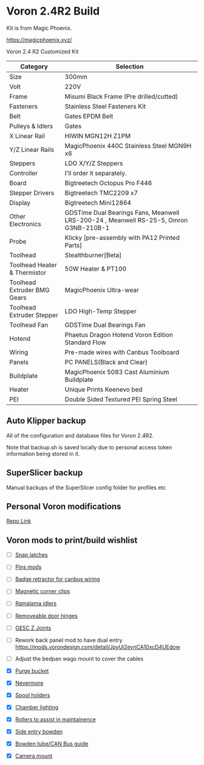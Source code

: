 # Voron 2.4R2 Build

Kit is from Magic Phoenix.

https://magicphoenix.xyz/

Voron 2.4 R2 Customized Kit

| Category  | Selection  |
| ------------- | ------------- |
| Size | 300mm |
| Volt | 220V |
| Frame | Misumi Black Frame (Pre drilled/cutted) |
| Fasteners | Stainless Steel Fasteners Kit |
| Belt | Gates EPDM Belt |
| Pulleys & Idlers | Gates |
| X Linear Rail | HIWIN MGN12H Z1PM |
| Y/Z Linear Rails | MagicPhoenix 440C Stainless Steel MGN9H x6 |
| Steppers | LDO X/Y/Z Steppers |
| Controller | I'll order it separately. |
| Board | Bigtreetech Octopus Pro F446 |
| Stepper Drivers | Bigtreetech TMC2209 x7 |
| Display | Bigtreetech Mini12864 |
| Other Electronics | GDSTime Dual Bearings Fans, Meanwell LRS-200-24 , Meanwell RS-25-5, Omron G3NB-210B-1 |
| Probe | Klicky [pre-assembly with PA12 Printed Parts] |
| Toolhead | Stealthburner[Beta] |
| Toolhead Heater & Thermistor | 50W Heater & PT100 |
| Toolhead Extruder BMG Gears | MagicPhoenix Ultra-wear |
| Toolhead Extruder Stepper | LDO High-Temp Stepper |
| Toolhead Fan | GDSTime Dual Bearings Fan |
| Hotend | Phaetus Dragon Hotend Voron Edition Standard Flow |
| Wiring | Pre-made wires with Canbus Toolboard  |
| Panels | PC PANELS(Black and Clear) |
| Buildplate | MagicPhoenix 5083 Cast Aluminium Buildplate |
| Heater | Unique Prints Keenevo bed |
| PEI | Double Sided Textured PEI Spring Steel |

## Auto Klipper backup

All of the configuration and database files for Voron 2.4R2.

Note that backup.sh is saved locally due to personal access token information being stored in it.

## SuperSlicer backup

Manual backups of the SuperSlicer config folder for profiles etc

## Personal Voron modifications

[Repo Link](https://github.com/airway38/Custom-CAD-Designs)

## Voron mods to print/build wishlist

- [ ] [Snap latches](https://github.com/VoronDesign/VoronUsers/tree/master/printer_mods/richardjm/snap-latch-2020)
- [ ] [Pins mods](https://github.com/VoronDesign/VoronUsers/tree/master/printer_mods/hartk1213/Voron2.4_Trident_Pins_Mod)
- [ ] [Badge retractor for canbus wiring](https://github.com/VoronDesign/VoronUsers/tree/master/printer_mods/Ellis/Badge_Retractor_Mount)
- [ ] [Magnetic corner clips](https://github.com/VoronDesign/VoronUsers/tree/master/printer_mods/Le0n/Magnetic_Panels_with_Magnet_Inserts)
- [ ] [Ramalama idlers](https://github.com/Ramalama2/Voron-2-Mods/tree/main/Front_Idlers)
- [ ] [Removeable door hinges](https://github.com/VoronDesign/VoronUsers/tree/master/printer_mods/ElPoPo/RemovableDoors)
- [ ] [GE5C Z Joints](https://github.com/VoronDesign/VoronUsers/tree/master/printer_mods/hartk1213/Voron2.4_GE5C)

- [ ] Rework back panel mod to have dual entry https://mods.vorondesign.com/detail/JpyUj2eynCA10xcD4UEdow
- [ ] Adjust the bedpan wago mount to cover the cables

- [x] [Purge bucket](https://github.com/midnite3dp/voron-bedpan)
- [x] [Nevermore](https://github.com/nevermore3d/Nevermore_Micro)
- [x] [Spool holders](https://mods.vorondesign.com/detail/VjlccbeeOuH5iax4AFHA)
- [x] [Chamber lighting](https://github.com/VoronDesign/Voron-Hardware/tree/master/Daylight/Daylight_on_a_stick)
- [x] [Rollers to assist in maintainence](https://github.com/VoronDesign/VoronUsers/tree/master/printer_mods/RockNLol/RockNRoll)
- [x] [Side entry bowden](https://github.com/VoronDesign/VoronUsers/tree/master/printer_mods/120decibell/exhaust_housing_side_entry)
- [x] [Bowden tube/CAN Bus guide](https://github.com/VoronDesign/VoronUsers/tree/master/printer_mods/Galvanic/Bowden_Tube_Guide)
- [x] [Camera mount](https://github.com/VoronDesign/VoronUsers/tree/master/printer_mods/Fiction/C270_mount)
